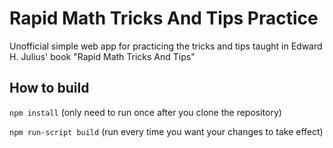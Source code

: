 # Rapid Math Tricks And Tips Practice
Unofficial simple web app for practicing the tricks and tips taught in Edward H. Julius' book "Rapid Math Tricks And Tips"

## How to build
`npm install` (only need to run once after you clone the repository)

`npm run-script build` (run every time you want your changes to take effect)
